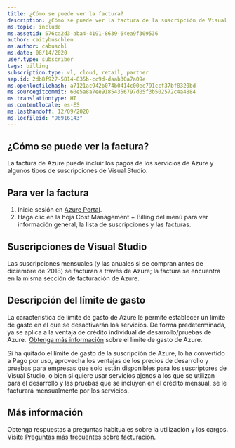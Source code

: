 ```yaml
---
title: ¿Cómo se puede ver la factura?
description: ¿Cómo se puede ver la factura de la suscripción de Visual Studio?
ms.topic: include
ms.assetid: 576ca2d3-aba4-4191-8639-64ea9f309536
author: caitybuschlen
ms.author: cabuschl
ms.date: 08/14/2020
user.type: subscriber
tags: billing
subscription.type: vl, cloud, retail, partner
sap.id: 2db8f927-5814-835b-cc9d-daab30a7a09e
ms.openlocfilehash: a7121ac942b074b0414c00ee791ccf37bf8320bd
ms.sourcegitcommit: 60e5a8a7ee91854356797d05f3b502572c4a4884
ms.translationtype: HT
ms.contentlocale: es-ES
ms.lasthandoff: 12/09/2020
ms.locfileid: "96916143"
---
```

## <a name="how-do-i-view-my-bill"></a>¿Cómo se puede ver la factura?

La factura de Azure puede incluir los pagos de los servicios de Azure y algunos tipos de suscripciones de Visual Studio.

## <a name="to-view-your-bill"></a>Para ver la factura
1. Inicie sesión en [Azure Portal](https://portal.azure.com).  
2. Haga clic en la hoja Cost Management + Billing del menú para ver información general, la lista de suscripciones y las facturas.  

## <a name="visual-studio-subscriptions"></a>Suscripciones de Visual Studio 

Las suscripciones mensuales (y las anuales si se compran antes de diciembre de 2018) se facturan a través de Azure; la factura se encuentra en la misma sección de facturación de Azure.  

## <a name="understanding-spending-limit"></a>Descripción del límite de gasto 
La característica de límite de gasto de Azure le permite establecer un límite de gasto en el que se desactivarán los servicios. De forma predeterminada, ya se aplica a la ventaja de crédito individual de desarrollo/pruebas de Azure.  [Obtenga más información](https://docs.microsoft.com/azure/cost-management-billing/manage/spending-limit) sobre el límite de gasto de Azure. 

Si ha quitado el límite de gasto de la suscripción de Azure, lo ha convertido a Pago por uso, aprovecha los ventajas de los precios de desarrollo y pruebas para empresas que solo están disponibles para los suscriptores de Visual Studio, o bien si quiere usar servicios ajenos a los que se utilizan para el desarrollo y las pruebas que se incluyen en el crédito mensual, se le facturará mensualmente por los servicios.  

## <a name="more-information"></a>Más información 
Obtenga respuestas a preguntas habituales sobre la utilización y los cargos. Visite [Preguntas más frecuentes sobre facturación](https://docs.microsoft.com/azure/cost-management-billing/manage/getting-started). 
